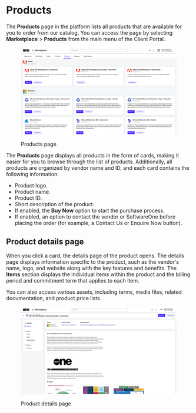 # Products

The **Products** page in the platform lists all products that are available for you to order from our catalog. You can access the page by selecting **Marketplace** > **Products** from the main menu of the Client Portal.

<figure><img src="../../.gitbook/assets/image (995).png" alt=""><figcaption><p>Products page</p></figcaption></figure>

The **Products** page displays all products in the form of cards, making it easier for you to browse through the list of products. Additionally, all products are organized by vendor name and ID, and each card contains the following information:

* Product logo.
* Product name.
* Product ID.
* Short description of the product.
* If enabled, the **Buy Now** option to start the purchase process.
* If enabled, an option to contact the vendor or SoftwareOne before placing the order (for example, a Contact Us or Enquire Now button).

## Product details page

When you click a card, the details page of the product opens. The details page displays information specific to the product, such as the vendor's name, logo, and website along with the key features and benefits. The **Items** section displays the individual items within the product and the billing period and commitment term that applies to each item.

You can also access various assets, including terms, media files, related documentation, and product price lists.&#x20;

<figure><img src="../../.gitbook/assets/contact_us_details_page.png" alt=""><figcaption><p>Product details page</p></figcaption></figure>
